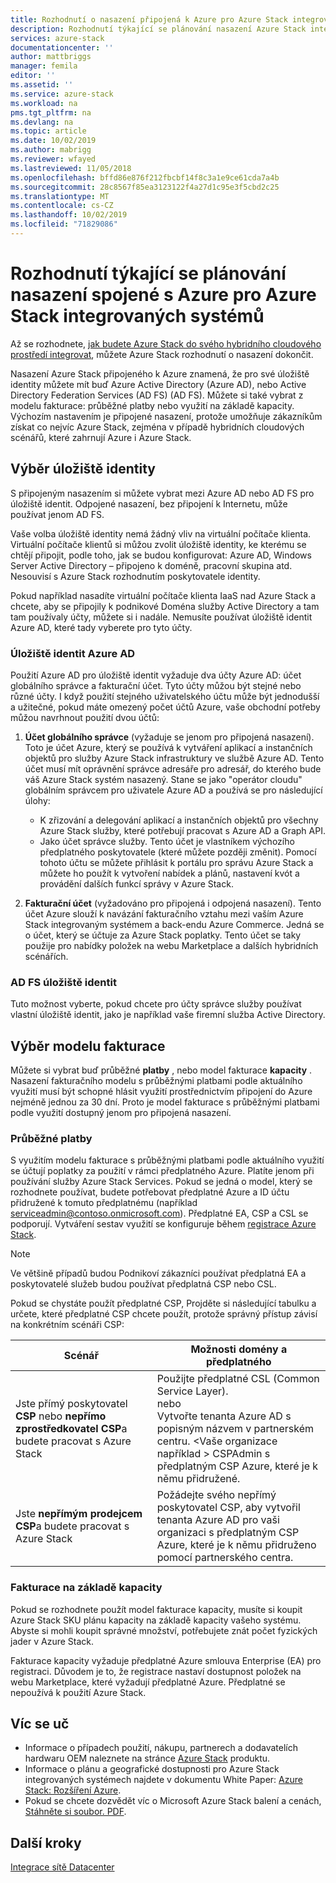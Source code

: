 ```yaml
---
title: Rozhodnutí o nasazení připojená k Azure pro Azure Stack integrovaných systémů | Microsoft Docs
description: Rozhodnutí týkající se plánování nasazení Azure Stack integrovaných systémů spojených s Azure, včetně fakturace a identity, najdete v části nasazení.
services: azure-stack
documentationcenter: ''
author: mattbriggs
manager: femila
editor: ''
ms.assetid: ''
ms.service: azure-stack
ms.workload: na
pms.tgt_pltfrm: na
ms.devlang: na
ms.topic: article
ms.date: 10/02/2019
ms.author: mabrigg
ms.reviewer: wfayed
ms.lastreviewed: 11/05/2018
ms.openlocfilehash: bffd86e876f212fbcbf14f8c3a1e9ce61cda7a4b
ms.sourcegitcommit: 28c8567f85ea3123122f4a27d1c95e3f5cbd2c25
ms.translationtype: MT
ms.contentlocale: cs-CZ
ms.lasthandoff: 10/02/2019
ms.locfileid: "71829086"
---
```

# <a name="azure-connected-deployment-planning-decisions-for-azure-stack-integrated-systems"></a>Rozhodnutí týkající se plánování nasazení spojené s Azure pro Azure Stack integrovaných systémů
Až se rozhodnete, [jak budete Azure Stack do svého hybridního cloudového prostředí integrovat](azure-stack-connection-models.md), můžete Azure Stack rozhodnutí o nasazení dokončit.

Nasazení Azure Stack připojeného k Azure znamená, že pro své úložiště identity můžete mít buď Azure Active Directory (Azure AD), nebo Active Directory Federation Services (AD FS) (AD FS). Můžete si také vybrat z modelu fakturace: průběžné platby nebo využití na základě kapacity. Výchozím nastavením je připojené nasazení, protože umožňuje zákazníkům získat co nejvíc Azure Stack, zejména v případě hybridních cloudových scénářů, které zahrnují Azure i Azure Stack.

## <a name="choose-an-identity-store"></a>Výběr úložiště identity
S připojeným nasazením si můžete vybrat mezi Azure AD nebo AD FS pro úložiště identit. Odpojené nasazení, bez připojení k Internetu, může používat jenom AD FS.

Vaše volba úložiště identity nemá žádný vliv na virtuální počítače klienta. Virtuální počítače klientů si můžou zvolit úložiště identity, ke kterému se chtějí připojit, podle toho, jak se budou konfigurovat: Azure AD, Windows Server Active Directory – připojeno k doméně, pracovní skupina atd. Nesouvisí s Azure Stack rozhodnutím poskytovatele identity.

Pokud například nasadíte virtuální počítače klienta IaaS nad Azure Stack a chcete, aby se připojily k podnikové Doména služby Active Directory a tam tam používaly účty, můžete si i nadále. Nemusíte používat úložiště identit Azure AD, které tady vyberete pro tyto účty.

### <a name="azure-ad-identity-store"></a>Úložiště identit Azure AD
Použití Azure AD pro úložiště identit vyžaduje dva účty Azure AD: účet globálního správce a fakturační účet. Tyto účty můžou být stejné nebo různé účty. I když použití stejného uživatelského účtu může být jednodušší a užitečné, pokud máte omezený počet účtů Azure, vaše obchodní potřeby můžou navrhnout použití dvou účtů:

1. **Účet globálního správce** (vyžaduje se jenom pro připojená nasazení). Toto je účet Azure, který se používá k vytváření aplikací a instančních objektů pro služby Azure Stack infrastruktury ve službě Azure AD. Tento účet musí mít oprávnění správce adresáře pro adresář, do kterého bude váš Azure Stack systém nasazený. Stane se jako "operátor cloudu" globálním správcem pro uživatele Azure AD a používá se pro následující úlohy:

    - K zřizování a delegování aplikací a instančních objektů pro všechny Azure Stack služby, které potřebují pracovat s Azure AD a Graph API.
    - Jako účet správce služby. Tento účet je vlastníkem výchozího předplatného poskytovatele (které můžete později změnit). Pomocí tohoto účtu se můžete přihlásit k portálu pro správu Azure Stack a můžete ho použít k vytvoření nabídek a plánů, nastavení kvót a provádění dalších funkcí správy v Azure Stack.

2. **Fakturační účet** (vyžadováno pro připojená i odpojená nasazení). Tento účet Azure slouží k navázání fakturačního vztahu mezi vaším Azure Stack integrovaným systémem a back-endu Azure Commerce. Jedná se o účet, který se účtuje za Azure Stack poplatky. Tento účet se taky použije pro nabídky položek na webu Marketplace a dalších hybridních scénářích.

### <a name="ad-fs-identity-store"></a>AD FS úložiště identit
Tuto možnost vyberte, pokud chcete pro účty správce služby používat vlastní úložiště identit, jako je například vaše firemní služba Active Directory.  

## <a name="choose-a-billing-model"></a>Výběr modelu fakturace
Můžete si vybrat buď průběžné **platby** , nebo model fakturace **kapacity** . Nasazení fakturačního modelu s průběžnými platbami podle aktuálního využití musí být schopné hlásit využití prostřednictvím připojení do Azure nejméně jednou za 30 dní. Proto je model fakturace s průběžnými platbami podle využití dostupný jenom pro připojená nasazení.  

### <a name="pay-as-you-use"></a>Průběžné platby
S využitím modelu fakturace s průběžnými platbami podle aktuálního využití se účtují poplatky za použití v rámci předplatného Azure. Platíte jenom při používání služby Azure Stack Services. Pokud se jedná o model, který se rozhodnete používat, budete potřebovat předplatné Azure a ID účtu přidružené k tomuto předplatnému (například serviceadmin@contoso.onmicrosoft.com). Předplatné EA, CSP a CSL se podporují. Vytváření sestav využití se konfiguruje během [registrace Azure Stack](azure-stack-registration.md).

> [!NOTE]
> Ve většině případů budou Podnikoví zákazníci používat předplatná EA a poskytovatelé služeb budou používat předplatná CSP nebo CSL.

Pokud se chystáte použít předplatné CSP, Projděte si následující tabulku a určete, které předplatné CSP chcete použít, protože správný přístup závisí na konkrétním scénáři CSP:

|Scénář|Možnosti domény a předplatného|
|-----|-----|
|Jste přímý poskytovatel **CSP** nebo **nepřímo zprostředkovatel CSP**a budete pracovat s Azure Stack|Použijte předplatné CSL (Common Service Layer).<br>     nebo<br>Vytvořte tenanta Azure AD s popisným názvem v partnerském centru. &lt;Vaše organizace například > CSPAdmin s předplatným CSP Azure, které je k němu přidružené.|
|Jste **nepřímým prodejcem CSP**a budete pracovat s Azure Stack|Požádejte svého nepřímý poskytovatel CSP, aby vytvořil tenanta Azure AD pro vaši organizaci s předplatným CSP Azure, které je k němu přidruženo pomocí partnerského centra.|

### <a name="capacity-based-billing"></a>Fakturace na základě kapacity
Pokud se rozhodnete použít model fakturace kapacity, musíte si koupit Azure Stack SKU plánu kapacity na základě kapacity vašeho systému. Abyste si mohli koupit správné množství, potřebujete znát počet fyzických jader v Azure Stack.

Fakturace kapacity vyžaduje předplatné Azure smlouva Enterprise (EA) pro registraci. Důvodem je to, že registrace nastaví dostupnost položek na webu Marketplace, které vyžadují předplatné Azure. Předplatné se nepoužívá k použití Azure Stack.

## <a name="learn-more"></a>Víc se uč
- Informace o případech použití, nákupu, partnerech a dodavatelích hardwaru OEM naleznete na stránce [Azure Stack](https://azure.microsoft.com/overview/azure-stack/) produktu.
- Informace o plánu a geografické dostupnosti pro Azure Stack integrovaných systémech najdete v dokumentu White Paper: [Azure Stack: Rozšíření Azure](https://azure.microsoft.com/resources/azure-stack-an-extension-of-azure/). 
- Pokud se chcete dozvědět víc o Microsoft Azure Stack balení a cenách, [Stáhněte si soubor. PDF](https://azure.microsoft.com/mediahandler/files/resourcefiles/5bc3f30c-cd57-4513-989e-056325eb95e1/Azure-Stack-packaging-and-pricing-datasheet.pdf). 

## <a name="next-steps"></a>Další kroky
[Integrace sítě Datacenter](azure-stack-network.md)